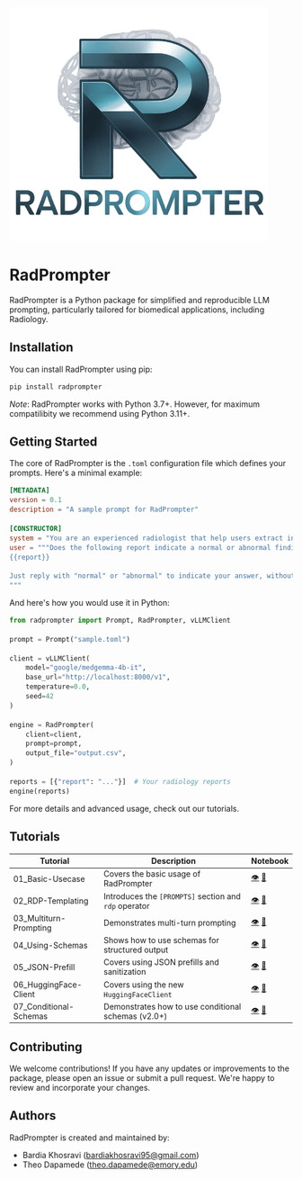 ![RadPrompter](./logo.png)

# RadPrompter

RadPrompter is a Python package for simplified and reproducible LLM prompting, particularly tailored for biomedical applications, including Radiology.

## Installation

You can install RadPrompter using pip:

```bash
pip install radprompter
```

*Note*: RadPrompter works with Python 3.7+. However, for maximum compatilibity we recommend using Python 3.11+.

## Getting Started

The core of RadPrompter is the `.toml` configuration file which defines your prompts. Here's a minimal example:

```toml
[METADATA]
version = 0.1
description = "A sample prompt for RadPrompter"

[CONSTRUCTOR]
system = "You are an experienced radiologist that help users extract infromation from radiology reports."
user = """Does the following report indicate a normal or abnormal finding?
{{report}}

Just reply with "normal" or "abnormal" to indicate your answer, without any additional information.
"""
```

And here's how you would use it in Python:

```python
from radprompter import Prompt, RadPrompter, vLLMClient

prompt = Prompt("sample.toml")

client = vLLMClient(
    model="google/medgemma-4b-it",
    base_url="http://localhost:8000/v1",
    temperature=0.0,
    seed=42
)

engine = RadPrompter(
    client=client,
    prompt=prompt, 
    output_file="output.csv",
)

reports = [{"report": "..."}]  # Your radiology reports
engine(reports)
```

For more details and advanced usage, check out our tutorials.

## Tutorials

| Tutorial                    | Description                                         | Notebook                                                                         |
|-----------------------------|-----------------------------------------------------|----------------------------------------------------------------------------------|
| 01_Basic-Usecase            | Covers the basic usage of RadPrompter               | [👁️](https://nbviewer.org/github/BardiaKh/RadPrompter/blob/main/tutorials/01_Basic-Usecase/01_Basic-Usecase.ipynb) [📓](./tutorials/01_Basic-Usecase)     |
| 02_RDP-Templating           | Introduces the `[PROMPTS]` section and `rdp` operator | [👁️](https://nbviewer.org/github/BardiaKh/RadPrompter/blob/main/tutorials/02_RDP-Templating/02_RDP-Templating.ipynb) [📓](./tutorials/02_RDP-Templating)    |
| 03_Multiturn-Prompting      | Demonstrates multi-turn prompting                   | [👁️](https://nbviewer.org/github/BardiaKh/RadPrompter/blob/main/tutorials/03_Multiturn-Prompting/03_Multiturn-Prompting.ipynb) [📓](./tutorials/03_Multiturn-Prompting) |
| 04_Using-Schemas            | Shows how to use schemas for structured output      | [👁️](https://nbviewer.org/github/BardiaKh/RadPrompter/blob/main/tutorials/04_Using-Schemas/04_Using-Schemas.ipynb) [📓](./tutorials/04_Using-Schemas)     |
| 05_JSON-Prefill        | Covers using JSON prefills and sanitization                     | [👁️](https://nbviewer.org/github/BardiaKh/RadPrompter/blob/main/tutorials/05_JSON-Prefill/05_JSON-Prefill.ipynb) [📓](./tutorials/05_JSON-Prefill)  |
| 06_HuggingFace-Client        | Covers using the new `HuggingFaceClient`                     | [👁️](https://nbviewer.org/github/BardiaKh/RadPrompter/blob/main/tutorials/06_HuggingFace-Client/06_HuggingFace-Client.ipynb) [📓](./tutorials/06_HuggingFace-Client)  |
| 07_Conditional-Schemas      | Demonstrates how to use conditional schemas (v2.0+)         | [👁️](https://nbviewer.org/github/BardiaKh/RadPrompter/blob/main/tutorials/07_Conditional-Schemas/07_Conditional-Schemas.ipynb) [📓](./tutorials/07_Conditional-Schemas) |

## Contributing

We welcome contributions! If you have any updates or improvements to the package, please open an issue or submit a pull request. We're happy to review and incorporate your changes.

## Authors

RadPrompter is created and maintained by:
- Bardia Khosravi (bardiakhosravi95@gmail.com)
- Theo Dapamede (theo.dapamede@emory.edu)
